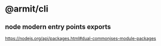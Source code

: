 # @armit/cli

## node modern entry points exports

https://nodejs.org/api/packages.html#dual-commonjses-module-packages
